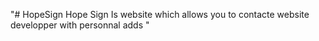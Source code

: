 "# HopeSign
Hope Sign Is website which allows you to contacte website developper with personnal adds
" 
